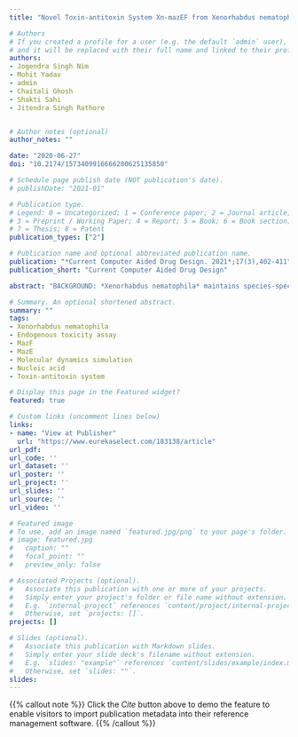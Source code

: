 ```yaml
---
title: "Novel Toxin-antitoxin System Xn-mazEF from Xenorhabdus nematophila: Identification, Characterization and Functional Exploration"

# Authors
# If you created a profile for a user (e.g. the default `admin` user), write the username (folder name) here 
# and it will be replaced with their full name and linked to their profile.
authors:
- Jogendra Singh Nim
- Mohit Yadav
- admin
- Chaitali Ghosh
- Shakti Sahi
- Jitendra Singh Rathore


# Author notes (optional)
author_notes: ""

date: "2020-06-27"
doi: "10.2174/1573409916666200625135850"

# Schedule page publish date (NOT publication's date).
# publishDate: "2021-01"

# Publication type.
# Legend: 0 = Uncategorized; 1 = Conference paper; 2 = Journal article;
# 3 = Preprint / Working Paper; 4 = Report; 5 = Book; 6 = Book section;
# 7 = Thesis; 8 = Patent
publication_types: ["2"]

# Publication name and optional abbreviated publication name.
publication: "*Current Computer Aided Drug Design. 2021*;17(3),402-411"
publication_short: "Current Computer Aided Drug Design"

abstract: "BACKGROUND: *Xenorhabdus nematophila* maintains species-specific mutual interaction with nematodes of *Steinernema* genus. Type II Toxin Antitoxin (TA) systems, the mazEF TA system controls stress and programmed cell death in bacteria. OBJECTIVE: This study elucidates the functional characterization of Xn-mazEF, a mazEF homolog in *X. nematophila* by computational and *in vitro* approaches. METHODS: 3D-structural models for Xn-MazE toxin and Xn-MazF antitoxin were generated, validated and characterized for protein-RNA interaction analysis. Further biological and cellular functions of Xn-MazF toxin were also predicted. Molecular dynamics simulations of 50ns for Xn-MazF toxin complexed with nucleic acid units (DU, RU, RC, and RU) were performed. The MazF toxin and complete MazEF operon were endogenously expressed and monitored for the killing of *Escherichia coli* host cells under arabinose induced tightly regulated system. RESULTS: Upon induction,*E. coli* expressing toxin showed rapid killing within four hours and attained up to 65% growth inhibition, while the expression of the entire operon did not show significant killing. The observation suggests that the Xn-mazEF TA system control transcriptional regulation in *X. nematophila* and helps to manage stress or cause toxicity leading to programmed death of cells. CONCLUSION: The study provides insights into structural and functional features of novel toxin, Xn- MazF and provides an initial inference on control of *X. nematophila* growth regulated by TA systems."

# Summary. An optional shortened abstract.
summary: ""
tags:
- Xenorhabdus nematophila
- Endogenous toxicity assay
- MazF
- MazE
- Molecular dynamics simulation
- Nucleic acid
- Toxin-antitoxin system

# Display this page in the Featured widget?
featured: true

# Custom links (uncomment lines below)
links:
- name: "View at Publisher"
  url: "https://www.eurekaselect.com/183138/article"
url_pdf: 
url_code: ''
url_dataset: ''
url_poster: ''
url_project: ''
url_slides: ''
url_source: ''
url_video: ''

# Featured image
# To use, add an image named `featured.jpg/png` to your page's folder. 
# image: featured.jpg
#   caption: ""
#   focal_point: ""
#   preview_only: false

# Associated Projects (optional).
#   Associate this publication with one or more of your projects.
#   Simply enter your project's folder or file name without extension.
#   E.g. `internal-project` references `content/project/internal-project/index.md`.
#   Otherwise, set `projects: []`.
projects: []

# Slides (optional).
#   Associate this publication with Markdown slides.
#   Simply enter your slide deck's filename without extension.
#   E.g. `slides: "example"` references `content/slides/example/index.md`.
#   Otherwise, set `slides: ""`.
slides:
---
```


{{% callout note %}}
Click the *Cite* button above to demo the feature to enable visitors to import publication metadata into their reference management software.
{{% /callout %}}
